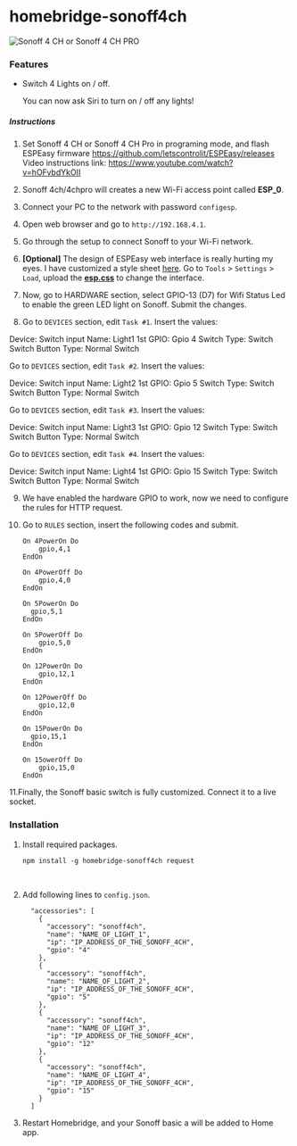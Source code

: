 # homebridge-sonoff4ch


![Sonoff 4 CH or Sonoff 4 CH PRO](http://sonoff.itead.cc/images/article/Sonoff-4ch-pro/4CH-PRO_EN.jpg)

### Features

* Switch 4 Lights on / off. 

  You can now ask Siri to turn on / off any lights!

##### Instructions

1. Set Sonoff 4 CH or Sonoff 4 CH Pro in programing mode, and flash ESPEasy firmware https://github.com/letscontrolit/ESPEasy/releases
Video instructions link: https://www.youtube.com/watch?v=hOFvbdYkOII

2. Sonoff 4ch/4chpro will creates a new Wi-Fi access point called **ESP_0**.

3. Connect your PC to the network with password `configesp`.

4. Open web browser and go to `http://192.168.4.1`.

5. Go through the setup to connect Sonoff to your Wi-Fi network.

6. **[Optional]** The design of ESPEasy web interface is really hurting my eyes. I have customized a style sheet [here](https://github.com/seikan/homebridge-sonoff-basic-espeasy/blob/master/esp.css). Go to  `Tools` > `Settings` > `Load`, upload the **[esp.css](https://raw.githubusercontent.com/seikan/homebridge-sonoff-basic-espeasy/master/esp.css)** to change the interface.

7. Now, go to HARDWARE section, select GPIO-13 (D7) for Wifi Status Led to enable the green LED light on Sonoff. Submit the changes.

8. Go to `DEVICES` section, edit `Task #1`. Insert the values:

Device: Switch input
Name: Light1
1st GPIO: Gpio 4
Switch Type: Switch
Switch Button Type: Normal Switch

Go to `DEVICES` section, edit `Task #2`. Insert the values:

Device: Switch input
Name: Light2
1st GPIO: Gpio 5
Switch Type: Switch
Switch Button Type: Normal Switch

Go to `DEVICES` section, edit `Task #3`. Insert the values:

Device: Switch input
Name: Light3
1st GPIO: Gpio 12
Switch Type: Switch
Switch Button Type: Normal Switch

Go to `DEVICES` section, edit `Task #4`. Insert the values:

Device: Switch input
Name: Light4
1st GPIO: Gpio 15
Switch Type: Switch
Switch Button Type: Normal Switch


9. We have enabled the hardware GPIO to work, now we need to configure the rules for HTTP request.

10. Go to `RULES` section, insert the following codes and submit.

    ```
    On 4PowerOn Do
    	gpio,4,1
    EndOn

    On 4PowerOff Do
    	gpio,4,0
    EndOn
    
    On 5PowerOn Do
      gpio,5,1
    EndOn

    On 5PowerOff Do
    	gpio,5,0
    EndOn

    On 12PowerOn Do
    	gpio,12,1
    EndOn

    On 12PowerOff Do
    	gpio,12,0
    EndOn
    
    On 15PowerOn Do
      gpio,15,1
    EndOn

    On 15owerOff Do
    	gpio,15,0
    EndOn

    ```

11.Finally, the Sonoff basic switch is fully customized. Connect it to a live socket.



### Installation

1. Install required packages.

   ```
   npm install -g homebridge-sonoff4ch request
   ```

   ​

2. Add following lines to `config.json`.

   ```
     "accessories": [
       {
         "accessory": "sonoff4ch",
         "name": "NAME_OF_LIGHT_1",
         "ip": "IP_ADDRESS_OF_THE_SONOFF_4CH",
         "gpio": "4"
       },
       {
         "accessory": "sonoff4ch",
         "name": "NAME_OF_LIGHT_2",
         "ip": "IP_ADDRESS_OF_THE_SONOFF_4CH",
         "gpio": "5"
       },
       {
         "accessory": "sonoff4ch",
         "name": "NAME_OF_LIGHT_3",
         "ip": "IP_ADDRESS_OF_THE_SONOFF_4CH",
         "gpio": "12"
       },
       {
         "accessory": "sonoff4ch",
         "name": "NAME_OF_LIGHT_4",
         "ip": "IP_ADDRESS_OF_THE_SONOFF_4CH",
         "gpio": "15"
       }
     ]
   ```

3. Restart Homebridge, and your Sonoff basic a will be added to Home app.

  

